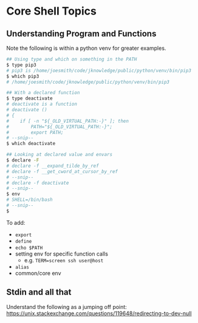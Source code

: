 # Core Shell Topics

## Understanding Program and Functions

Note the following is within a python venv for greater examples.

```sh
## Using type and which on something in the PATH
$ type pip3
# pip3 is /home/joesmith/code/jknowledge/public/python/venv/bin/pip3
$ which pip3
# /home/joesmith/code/jknowledge/public/python/venv/bin/pip3

## With a declared function
$ type deactivate
# deactivate is a function
# deactivate ()
# {
#    if [ -n "${_OLD_VIRTUAL_PATH:-}" ]; then
#        PATH="${_OLD_VIRTUAL_PATH:-}";
#        export PATH;
# --snip--
$ which deactivate

## Looking at declared value and envars
$ declare -F
# declare -f __expand_tilde_by_ref
# declare -f __get_cword_at_cursor_by_ref
# --snip--
# declare -f deactivate
# --snip--
$ env
# SHELL=/bin/bash
# --snip--
$
```

To add:

* `export`
* `define`
* `echo $PATH`
* setting env for specific function calls
    * e.g. `TERM=screen ssh user@host`
* `alias`
* common/core env

## Stdin and all that

Understand the following as a jumping off point: <https://unix.stackexchange.com/questions/119648/redirecting-to-dev-null>


